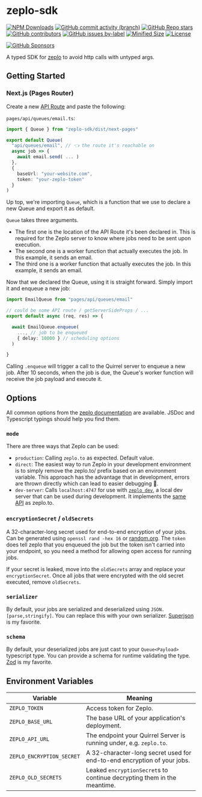 # zeplo-sdk

[![NPM Downloads](https://img.shields.io/npm/dw/zeplo-sdk?style=flat&logo=npm)](https://www.npmjs.com/package/zeplo-sdk)
[![GitHub commit activity (branch)](https://img.shields.io/github/commit-activity/m/saiichihashimoto/zeplo-sdk?style=flat&logo=github)](https://github.com/saiichihashimoto/zeplo-sdk/pulls?q=is%3Apr+is%3Aclosed)
[![GitHub Repo stars](https://img.shields.io/github/stars/saiichihashimoto/zeplo-sdk?style=flat&logo=github)](https://github.com/saiichihashimoto/zeplo-sdk/stargazers)
[![GitHub contributors](https://img.shields.io/github/contributors/saiichihashimoto/zeplo-sdk?style=flat&logo=github)](https://github.com/saiichihashimoto/zeplo-sdk/graphs/contributors)
[![GitHub issues by-label](https://img.shields.io/github/issues/saiichihashimoto/zeplo-sdk/help%20wanted?style=flat&logo=github&color=007286)](https://github.com/saiichihashimoto/zeplo-sdk/labels/help%20wanted)
[![Minified Size](https://img.shields.io/bundlephobia/min/zeplo-sdk?style=flat)](https://www.npmjs.com/package/zeplo-sdk?activeTab=code)
[![License](https://img.shields.io/github/license/saiichihashimoto/zeplo-sdk?style=flat)](LICENSE)

[![GitHub Sponsors](https://img.shields.io/github/sponsors/saiichihashimoto?style=flat)](https://github.com/sponsors/saiichihashimoto)

A typed SDK for [zeplo](https://zeplo.io) to avoid http calls with untyped args.

## Getting Started

### Next.js (Pages Router)

Create a new [API Route](https://nextjs.org/docs/api-routes/introduction) and paste the following:

`pages/api/queues/email.ts`:

```typescript
import { Queue } from "zeplo-sdk/dist/next-pages"

export default Queue(
  "api/queues/email", // 👈 the route it's reachable on
  async job => {
    await email.send( ... )
  },
  {
    baseUrl: "your-website.com",
    token: "your-zeplo-token"
  }
)
```

Up top, we're importing `Queue`, which is a function that we use to declare a new Queue and export it as default.

`Queue` takes three arguments.

- The first one is the location of the API Route it's been declared in. This is required for the Zeplo server to know where jobs need to be sent upon execution.
- The second one is a worker function that actually executes the job. In this example, it sends an email.
- The third one is a worker function that actually executes the job. In this example, it sends an email.

Now that we declared the Queue, using it is straight forward. Simply import it and enqueue a new job:

```typescript
import EmailQueue from "pages/api/queues/email"

// could be some API route / getServerSideProps / ...
export default async (req, res) => {

  await EmailQueue.enqueue(
    ..., // job to be enqueued
    { delay: 10000 } // scheduling options
  )

}
```

Calling `.enqueue` will trigger a call to the Quirrel server to enqueue a new job. After 10 seconds, when the job is due, the Queue's worker function will receive the job payload and execute it.

## Options

All common options from the [zeplo documentation](https://zeplo.io/docs/queue/) are available. JSDoc and Typescript typings should help you find them.

### `mode`

There are three ways that Zeplo can be used:

- `production`: Calling `zeplo.to` as expected. Default value.
- `direct`: The easiest way to run Zeplo in your development environment is to simply remove the zeplo.to/ prefix based on an environment variable. This approach has the advantage that in development, errors are thrown directly which can lead to easier debugging 🙌.
- `dev-server`: Calls `localhost:4747` for use with [`zeplo dev`](https://zeplo.io/docs/cli), a local dev server that can be used during development. It implements the [same API](https://zeplo.io/docs) as zeplo.to.

### `encryptionSecret` / `oldSecrets`

A 32-character-long secret used for end-to-end encryption of your jobs. Can be generated using `openssl rand -hex 16` or [random.org](https://www.random.org/strings/?num=2&len=16&digits=on&upperalpha=on&loweralpha=on&unique=on&format=html&rnd=new). The `token` does tell zeplo that you enqueued the job but the token isn't carried into your endpoint, so you need a method for allowing open access for running jobs.

If your secret is leaked, move into the `oldSecrets` array and replace your `encryptionSecret`. Once all jobs that were encrypted with the old secret executed, remove `oldSecrets`.

### `serializer`

By default, your jobs are serialized and deserialized using `JSON.[parse,stringify]`. You can replace this with your own serializer. [Superjson](https://www.npmjs.com/package/superjson) is my favorite.

### `schema`

By default, your deserialized jobs are just cast to your `Queue<Payload>` typescript type. You can provide a schema for runtime validating the type. [Zod](https://zod.dev/) is my favorite.

## Environment Variables

| Variable                  | Meaning                                                                 |
| ------------------------- | ----------------------------------------------------------------------- |
| `ZEPLO_TOKEN`             | Access token for Zeplo.                                                 |
| `ZEPLO_BASE_URL`          | The base URL of your application's deployment.                          |
| `ZEPLO_API_URL`           | The endpoint your Quirrel Server is running under, e.g. `zeplo.to`.     |
| `ZEPLO_ENCRYPTION_SECRET` | A 32-character-long secret used for end-to-end encryption of your jobs. |
| `ZEPLO_OLD_SECRETS`       | Leaked `encryptionSecret`s to continue decrypting them in the meantime. |
